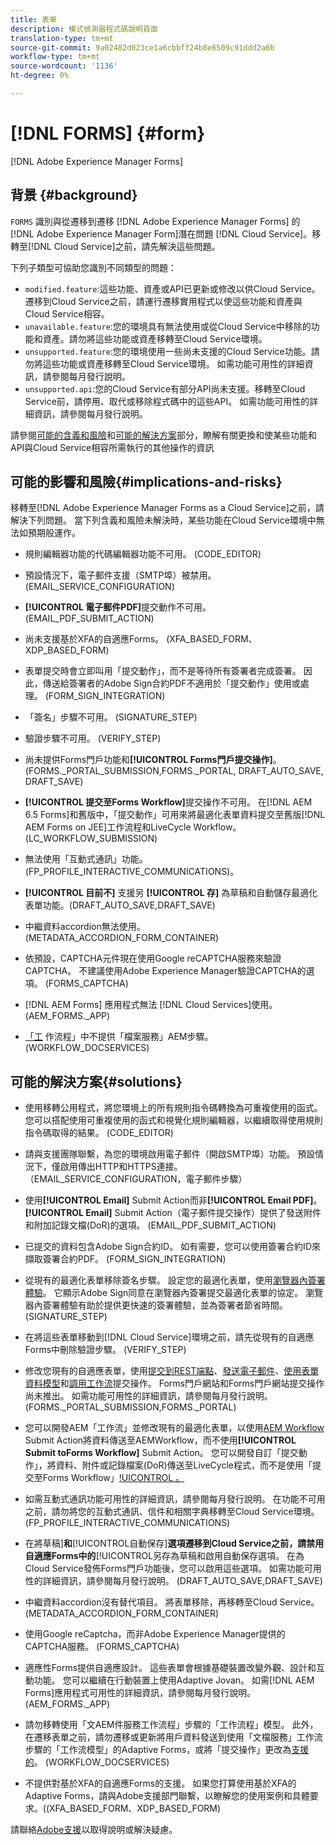 ```yaml
---
title: 表單
description: 模式偵測器程式碼說明頁面
translation-type: tm+mt
source-git-commit: 9a02482d023ce1a6cbbff24b8e6509c91ddd2a6b
workflow-type: tm+mt
source-wordcount: '1136'
ht-degree: 0%

---
```



# [!DNL FORMS] {#form}

[!DNL Adobe Experience Manager Forms]

## 背景 {#background}

`FORMS` 識別與從遷移到遷移 [!DNL Adobe Experience Manager Forms] 的 [!DNL Adobe Experience Manager Form]潛在問題 [!DNL Cloud Service]。移轉至[!DNL Cloud Service]之前，請先解決這些問題。

下列子類型可協助您識別不同類型的問題：

* `modified.feature`:這些功能、資產或API已更新或修改以供Cloud Service。遷移到Cloud Service之前，請運行遷移實用程式以使這些功能和資產與Cloud Service相容。
* `unavailable.feature`:您的環境具有無法使用或從Cloud Service中移除的功能和資產。請勿將這些功能或資產移轉至Cloud Service環境。
* `unsupported.feature`:您的環境使用一些尚未支援的Cloud Service功能。請勿將這些功能或資產移轉至Cloud Service環境。 如需功能可用性的詳細資訊，請參閱每月發行說明。
* `unsupported.api`:您的Cloud Service有部分API尚未支援。移轉至Cloud Service前，請停用、取代或移除程式碼中的這些API。 如需功能可用性的詳細資訊，請參閱每月發行說明。

請參閱[可能的含義和風險](#implications-and-risks)和[可能的解決方案](#solutions)部分，瞭解有關更換和使某些功能和API與Cloud Service相容所需執行的其他操作的資訊

## 可能的影響和風險{#implications-and-risks}

移轉至[!DNL Adobe Experience Manager Forms as a Cloud Service]之前，請解決下列問題。 當下列含義和風險未解決時，某些功能在Cloud Service環境中無法如預期般運作。

* 規則編輯器功能的代碼編輯器功能不可用。 (CODE_EDITOR)

* 預設情況下，電子郵件支援（SMTP埠）被禁用。 (EMAIL_SERVICE_CONFIGURATION)

* **[!UICONTROL 電子郵件PDF]**&#x200B;提交動作不可用。(EMAIL_PDF_SUBMIT_ACTION)

* 尚未支援基於XFA的自適應Forms。 (XFA_BASED_FORM、XDP_BASED_FORM)

* 表單提交時會立即叫用「提交動作」，而不是等待所有簽署者完成簽署。 因此，傳送給簽署者的Adobe Sign合約PDF不適用於「提交動作」使用或處理。 (FORM_SIGN_INTEGRATION)

* 「簽名」步驟不可用。 (SIGNATURE_STEP)

* 驗證步驟不可用。 (VERIFY_STEP)

* 尚未提供Forms門戶功能和&#x200B;**[!UICONTROL Forms門戶提交操作]**。 (FORMS._PORTAL_SUBMISSION,FORMS._PORTAL, DRAFT_AUTO_SAVE, DRAFT_SAVE)

* **[!UICONTROL 提交至Forms Workflow]**&#x200B;提交操作不可用。 在[!DNL AEM 6.5 Forms]和舊版中，「提交動作」可用來將最適化表單資料提交至舊版[!DNL AEM Forms on JEE]工作流程和LiveCycle Workflow。 (LC_WORKFLOW_SUBMISSION)

* 無法使用「互動式通訊」功能。  (FP_PROFILE_INTERACTIVE_COMMUNICATIONS)。

* **[!UICONTROL 目前不]** 支援另 **[!UICONTROL 存]** 為草稿和自動儲存最適化表單功能。(DRAFT_AUTO_SAVE,DRAFT_SAVE)

* 中繼資料accordion無法使用。 (METADATA_ACCORDION_FORM_CONTAINER)

* 依預設，CAPTCHA元件現在使用Google reCAPTCHA服務來驗證CAPTCHA。 不建議使用Adobe Experience Manager驗證CAPTCHA的選項。 (FORMS_CAPTCHA)

* [!DNL AEM Forms] 應用程式無法 [!DNL Cloud Services]使用。(AEM_FORMS._APP)

* [「工](https://experienceleague.adobe.com/docs/experience-manager-65/forms/install-aem-forms/osgi-installation/install-configure-document-services.html?lang=en#deployment-topology) 作流程」中不提供「檔案服務」AEM步驟。(WORKFLOW_DOCSERVICES)

## 可能的解決方案{#solutions}

* 使用移轉公用程式，將您環境上的所有規則指令碼轉換為可重複使用的函式。 您可以搭配使用可重複使用的函式和視覺化規則編輯器，以繼續取得使用規則指令碼取得的結果。 (CODE_EDITOR)

* 請與支援團隊聯繫，為您的環境啟用電子郵件（開啟SMTP埠）功能。 預設情況下，僅啟用傳出HTTP和HTTPS連接。 （EMAIL_SERVICE_CONFIGURATION，電子郵件步驟）

* 使用&#x200B;**[!UICONTROL Email]** Submit Action而非&#x200B;**[!UICONTROL Email PDF]**。 **[!UICONTROL Email]** Submit Action（電子郵件提交操作）提供了發送附件和附加記錄文檔(DoR)的選項。 (EMAIL_PDF_SUBMIT_ACTION)

* 已提交的資料包含Adobe Sign合約ID。 如有需要，您可以使用簽署合約ID來擷取簽署合約PDF。  (FORM_SIGN_INTEGRATION)

* 從現有的最適化表單移除簽名步驟。 設定您的最適化表單，使用[瀏覽器內簽署體驗](https://medium.com/adobetech/using-adobe-sign-to-e-sign-an-adaptive-form-heres-the-best-way-to-do-it-dc3e15f9b684)。 它顯示Adobe Sign同意在瀏覽器內簽署提交最適化表單的協定。 瀏覽器內簽署體驗有助於提供更快速的簽署體驗，並為簽署者節省時間。 (SIGNATURE_STEP)

* 在將這些表單移動到[!DNL Cloud Service]環境之前，請先從現有的自適應Forms中刪除驗證步驟。 (VERIFY_STEP)

* 修改您現有的自適應表單，使用[提交到REST端點](https://experienceleague.adobe.com/docs/experience-manager-forms-cloud-service/forms/create-an-adaptive-form/configure-submit-actions-and-metadata-submission/configuring-submit-actions.html#submit-to-rest-endpoint)、[發送電子郵件](https://experienceleague.adobe.com/docs/experience-manager-forms-cloud-service/forms/create-an-adaptive-form/configure-submit-actions-and-metadata-submission/configuring-submit-actions.html#send-email)、[使用表單資料模型](https://experienceleague.adobe.com/docs/experience-manager-forms-cloud-service/forms/create-an-adaptive-form/configure-submit-actions-and-metadata-submission/configuring-submit-actions.html#submit-using-form-data-model)和[調用工作流](https://experienceleague.adobe.com/docs/experience-manager-forms-cloud-service/forms/create-an-adaptive-form/configure-submit-actions-and-metadata-submission/configuring-submit-actions.html#invoke-an-aem-workflow)提交操作。 Forms門戶網站和Forms門戶網站提交操作尚未推出。 如需功能可用性的詳細資訊，請參閱每月發行說明。 (FORMS._PORTAL_SUBMISSION,FORMS._PORTAL)

* 您可以開發AEM「工作流」並修改現有的最適化表單，以使用[AEM Workflow](https://experienceleague.adobe.com/docs/experience-manager-forms-cloud-service/forms/create-an-adaptive-form/configure-submit-actions-and-metadata-submission/configuring-submit-actions.html#invoke-an-aem-workflow) Submit Action將資料傳送至AEMWorkflow，而不使用&#x200B;**[!UICONTROL Submit toForms Workflow]** Submit Action。 您可以開發自訂「提交動作」，將資料、附件或記錄檔案(DoR)傳送至LiveCycle程式，而不是使用「提交至Forms Workflow」[!UICONTROL 。 ](LC_WORKFLOW_SUBMISSION)

* 如需互動式通訊功能可用性的詳細資訊，請參閱每月發行說明。 在功能不可用之前，請勿將您的互動式通訊、信件和相關字典移轉至Cloud Service環境。 (FP_PROFILE_INTERACTIVE_COMMUNICATIONS)

* 在將草稿&#x200B;]**和**[!UICONTROL &#x200B;自動保存&#x200B;]**選項遷移到Cloud Service之前，請禁用自適應Forms中的**[!UICONTROL &#x200B;另存為草稿和啟用自動保存選項。 在為Cloud Service發佈Forms門戶功能後，您可以啟用這些選項。 如需功能可用性的詳細資訊，請參閱每月發行說明。 (DRAFT_AUTO_SAVE,DRAFT_SAVE)

* 中繼資料accordion沒有替代項目。 將表單移除，再移轉至Cloud Service。(METADATA_ACCORDION_FORM_CONTAINER)

* 使用Google reCaptcha，而非Adobe Experience Manager提供的CAPTCHA服務。 (FORMS_CAPTCHA)

* 適應性Forms提供自適應設計。 這些表單會根據基礎裝置改變外觀、設計和互動功能。 您可以繼續在行動裝置上使用Adaptive Jovan。 如需[!DNL AEM Forms]應用程式可用性的詳細資訊，請參閱每月發行說明。 (AEM_FORMS._APP)

* 請勿移轉使用「文AEM件服務工作流程」步驟的「工作流程」模型。 此外，在遷移表單之前，請勿遷移或更新將用戶資料發送到使用「文檔服務」工作流步驟的「工作流模型」的Adaptive Forms，或將「提交操作」更改為[支援的](https://experienceleague.adobe.com/docs/experience-manager-forms-cloud-service/forms/create-an-adaptive-form/configure-submit-actions-and-metadata-submission/configuring-submit-actions.html)。 (WORKFLOW_DOCSERVICES)

* 不提供對基於XFA的自適應Forms的支援。 如果您打算使用基於XFA的Adaptive Forms，請與Adobe支援部門聯繫，以瞭解您的使用案例和具體要求。((XFA_BASED_FORM、XDP_BASED_FORM)

請聯絡[Adobe支援](https://helpx.adobe.com/enterprise/using/support-for-experience-cloud.html)以取得說明或解決疑慮。
